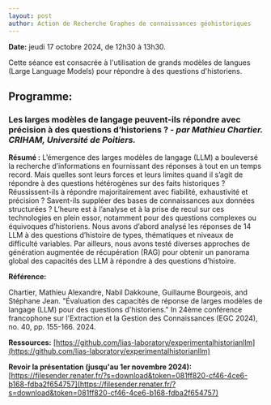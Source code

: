 ```yaml
---
layout: post
author: Action de Recherche Graphes de connaissances géohistoriques
---
```


**Date:** jeudi 17 octobre 2024, de 12h30 à 13h30. 

Cette séance est consacrée à l'utilisation de grands modèles de langues (Large Language Models) pour répondre à des questions d'historiens.

## Programme:

### Les larges modèles de langage peuvent-ils répondre avec précision à des questions d’historiens ? - *par Mathieu Chartier. CRIHAM, Université de Poitiers.*

**Résumé :**
L’émergence des larges modèles de langage (LLM) a bouleversé la recherche d’informations en fournissant des réponses à tout en un temps record. Mais quelles sont leurs forces et leurs limites quand il s’agit de répondre à des questions hétérogènes sur des faits historiques ? Réussissent-ils à répondre majoritairement avec fiabilité, exhaustivité et précision ? Savent-ils suppléer des bases de connaissances aux données structurées ? L’heure est à l’analyse et à la prise de recul sur ces technologies en plein essor, notamment pour des questions complexes ou équivoques d’historiens. Nous avons d’abord analysé les réponses de 14 LLM à des questions d’histoire de types, thématiques et niveaux de difficulté variables. Par ailleurs, nous avons testé diverses approches de génération augmentée de récupération (RAG) pour obtenir un panorama global des capacités des LLM à répondre à des questions d’histoire.

**Référence:** 

Chartier, Mathieu Alexandre, Nabil Dakkoune, Guillaume Bourgeois, and Stéphane Jean. "Évaluation des capacités de réponse de larges modèles de langage (LLM) pour des questions d'historiens." In 24ème conférence francophone sur l'Extraction et la Gestion des Connaissances (EGC 2024), no. 40, pp. 155-166. 2024.

**Ressources:** [https://github.com/lias-laboratory/experimentalhistorianllm](https://github.com/lias-laboratory/experimentalhistorianllm)

**Revoir la présentation (jusqu'au 1er novembre 2024):** [https://filesender.renater.fr/?s=download&token=081ff820-cf46-4ce6-b168-fdba2f654757](https://filesender.renater.fr/?s=download&token=081ff820-cf46-4ce6-b168-fdba2f654757)
